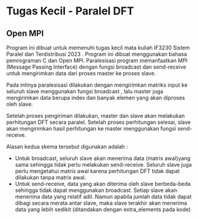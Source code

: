 # Tugas Kecil - Paralel DFT

## Open MPI

Program ini dibuat untuk memenuhi tugas kecil mata kuliah IF3230 Sistem Paralel dan Terdistribusi 2023 . Program ini dibuat menggunakan bahasa pemrograman C dan Open MPI. Paralesisasi program memanfaatkan MPI (Message Passing Interface) dengan fungsi broadcast dan send-receive untuk mengirimkan data dari proses master ke proses slave.  

Pada intinya paralesisasi dilakukan dengan mengirimkan matriks input ke seluruh slave menggunakan fungsi broadcast , lalu master juga mengirimkan data berupa index dan banyak elemen yang akan diproses oleh slave.  

Setelah proses pengiriman dilakukan, master dan slave akan melakukan perhitungan DFT secara paralel. Setelah proses perhitungan selesai, slave akan mengirimkan hasil perhitungan ke master menggunakan fungsi send-receive.

Alasan kedua skema tersebut digunakan adalah :
- Untuk broadcast, seluruh slave akan menerima data (matrix awal)yang sama sehingga tidak perlu melakukan send-receive. Seluruh slave juga perlu mengetahui matrix awal karena perhitungan DFT tidak dapat dilakukan tanpa matrix awal.
- Untuk send-receive, data yang akan diterima oleh slave berbeda-beda sehingga tidak dapat menggunakan broadcast. Setiap slave akan menerima data yang relatif adil. Namun apabila jumlah data tidak dapat dibagi secara merata antar slave, maka slave terakhir akan menerima data yang lebih sedikit (ditandakan dengan extra_elements pada kode)
